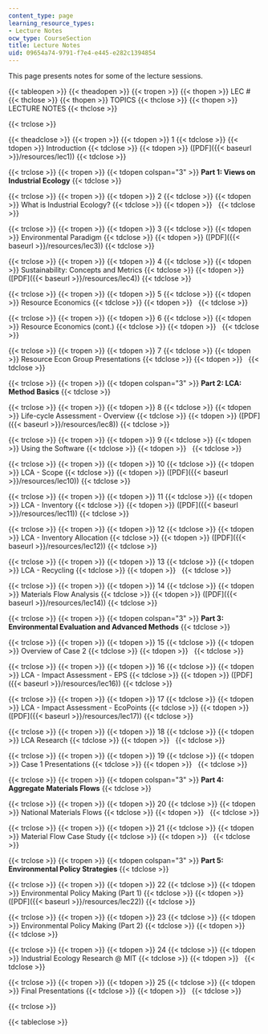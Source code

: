 ```yaml
---
content_type: page
learning_resource_types:
- Lecture Notes
ocw_type: CourseSection
title: Lecture Notes
uid: 09654a74-9791-f7e4-e445-e282c1394854
---
```


This page presents notes for some of the lecture sessions.

{{< tableopen >}}
{{< theadopen >}}
{{< tropen >}}
{{< thopen >}}
LEC #
{{< thclose >}}
{{< thopen >}}
TOPICS
{{< thclose >}}
{{< thopen >}}
LECTURE NOTES
{{< thclose >}}

{{< trclose >}}

{{< theadclose >}}
{{< tropen >}}
{{< tdopen >}}
1
{{< tdclose >}}
{{< tdopen >}}
Introduction
{{< tdclose >}}
{{< tdopen >}}
([PDF]({{< baseurl >}}/resources/lec1))
{{< tdclose >}}

{{< trclose >}}
{{< tropen >}}
{{< tdopen colspan="3" >}}
**Part 1: Views on Industrial Ecology**
{{< tdclose >}}

{{< trclose >}}
{{< tropen >}}
{{< tdopen >}}
2
{{< tdclose >}}
{{< tdopen >}}
What is Industrial Ecology?
{{< tdclose >}}
{{< tdopen >}}
 
{{< tdclose >}}

{{< trclose >}}
{{< tropen >}}
{{< tdopen >}}
3
{{< tdclose >}}
{{< tdopen >}}
Environmental Paradigm
{{< tdclose >}}
{{< tdopen >}}
([PDF]({{< baseurl >}}/resources/lec3))
{{< tdclose >}}

{{< trclose >}}
{{< tropen >}}
{{< tdopen >}}
4
{{< tdclose >}}
{{< tdopen >}}
Sustainability: Concepts and Metrics
{{< tdclose >}}
{{< tdopen >}}
([PDF]({{< baseurl >}}/resources/lec4))
{{< tdclose >}}

{{< trclose >}}
{{< tropen >}}
{{< tdopen >}}
5
{{< tdclose >}}
{{< tdopen >}}
Resource Economics
{{< tdclose >}}
{{< tdopen >}}
 
{{< tdclose >}}

{{< trclose >}}
{{< tropen >}}
{{< tdopen >}}
6
{{< tdclose >}}
{{< tdopen >}}
Resource Economics (cont.)
{{< tdclose >}}
{{< tdopen >}}
 
{{< tdclose >}}

{{< trclose >}}
{{< tropen >}}
{{< tdopen >}}
7
{{< tdclose >}}
{{< tdopen >}}
Resource Econ Group Presentations
{{< tdclose >}}
{{< tdopen >}}
 
{{< tdclose >}}

{{< trclose >}}
{{< tropen >}}
{{< tdopen colspan="3" >}}
**Part 2: LCA: Method Basics**
{{< tdclose >}}

{{< trclose >}}
{{< tropen >}}
{{< tdopen >}}
8
{{< tdclose >}}
{{< tdopen >}}
Life-cycle Assessment - Overview
{{< tdclose >}}
{{< tdopen >}}
([PDF]({{< baseurl >}}/resources/lec8))
{{< tdclose >}}

{{< trclose >}}
{{< tropen >}}
{{< tdopen >}}
9
{{< tdclose >}}
{{< tdopen >}}
Using the Software
{{< tdclose >}}
{{< tdopen >}}
 
{{< tdclose >}}

{{< trclose >}}
{{< tropen >}}
{{< tdopen >}}
10
{{< tdclose >}}
{{< tdopen >}}
LCA - Scope
{{< tdclose >}}
{{< tdopen >}}
([PDF]({{< baseurl >}}/resources/lec10))
{{< tdclose >}}

{{< trclose >}}
{{< tropen >}}
{{< tdopen >}}
11
{{< tdclose >}}
{{< tdopen >}}
LCA - Inventory
{{< tdclose >}}
{{< tdopen >}}
([PDF]({{< baseurl >}}/resources/lec11))
{{< tdclose >}}

{{< trclose >}}
{{< tropen >}}
{{< tdopen >}}
12
{{< tdclose >}}
{{< tdopen >}}
LCA - Inventory Allocation
{{< tdclose >}}
{{< tdopen >}}
([PDF]({{< baseurl >}}/resources/lec12))
{{< tdclose >}}

{{< trclose >}}
{{< tropen >}}
{{< tdopen >}}
13
{{< tdclose >}}
{{< tdopen >}}
LCA - Recycling
{{< tdclose >}}
{{< tdopen >}}
 
{{< tdclose >}}

{{< trclose >}}
{{< tropen >}}
{{< tdopen >}}
14
{{< tdclose >}}
{{< tdopen >}}
Materials Flow Analysis
{{< tdclose >}}
{{< tdopen >}}
([PDF]({{< baseurl >}}/resources/lec14))
{{< tdclose >}}

{{< trclose >}}
{{< tropen >}}
{{< tdopen colspan="3" >}}
**Part 3: Environmental Evaluation and Advanced Methods**
{{< tdclose >}}

{{< trclose >}}
{{< tropen >}}
{{< tdopen >}}
15
{{< tdclose >}}
{{< tdopen >}}
Overview of Case 2
{{< tdclose >}}
{{< tdopen >}}
 
{{< tdclose >}}

{{< trclose >}}
{{< tropen >}}
{{< tdopen >}}
16
{{< tdclose >}}
{{< tdopen >}}
LCA - Impact Assessment - EPS
{{< tdclose >}}
{{< tdopen >}}
([PDF]({{< baseurl >}}/resources/lec16))
{{< tdclose >}}

{{< trclose >}}
{{< tropen >}}
{{< tdopen >}}
17
{{< tdclose >}}
{{< tdopen >}}
LCA - Impact Assessment - EcoPoints
{{< tdclose >}}
{{< tdopen >}}
([PDF]({{< baseurl >}}/resources/lec17))
{{< tdclose >}}

{{< trclose >}}
{{< tropen >}}
{{< tdopen >}}
18
{{< tdclose >}}
{{< tdopen >}}
LCA Research
{{< tdclose >}}
{{< tdopen >}}
 
{{< tdclose >}}

{{< trclose >}}
{{< tropen >}}
{{< tdopen >}}
19
{{< tdclose >}}
{{< tdopen >}}
Case 1 Presentations
{{< tdclose >}}
{{< tdopen >}}
 
{{< tdclose >}}

{{< trclose >}}
{{< tropen >}}
{{< tdopen colspan="3" >}}
**Part 4: Aggregate Materials Flows**
{{< tdclose >}}

{{< trclose >}}
{{< tropen >}}
{{< tdopen >}}
20
{{< tdclose >}}
{{< tdopen >}}
National Materials Flows
{{< tdclose >}}
{{< tdopen >}}
 
{{< tdclose >}}

{{< trclose >}}
{{< tropen >}}
{{< tdopen >}}
21
{{< tdclose >}}
{{< tdopen >}}
Material Flow Case Study
{{< tdclose >}}
{{< tdopen >}}
 
{{< tdclose >}}

{{< trclose >}}
{{< tropen >}}
{{< tdopen colspan="3" >}}
**Part 5: Environmental Policy Strategies**
{{< tdclose >}}

{{< trclose >}}
{{< tropen >}}
{{< tdopen >}}
22
{{< tdclose >}}
{{< tdopen >}}
Environmental Policy Making (Part 1)
{{< tdclose >}}
{{< tdopen >}}
([PDF]({{< baseurl >}}/resources/lec22))
{{< tdclose >}}

{{< trclose >}}
{{< tropen >}}
{{< tdopen >}}
23
{{< tdclose >}}
{{< tdopen >}}
Environmental Policy Making (Part 2)
{{< tdclose >}}
{{< tdopen >}}
 
{{< tdclose >}}

{{< trclose >}}
{{< tropen >}}
{{< tdopen >}}
24
{{< tdclose >}}
{{< tdopen >}}
Industrial Ecology Research @ MIT
{{< tdclose >}}
{{< tdopen >}}
 
{{< tdclose >}}

{{< trclose >}}
{{< tropen >}}
{{< tdopen >}}
25
{{< tdclose >}}
{{< tdopen >}}
Final Presentations
{{< tdclose >}}
{{< tdopen >}}
 
{{< tdclose >}}

{{< trclose >}}

{{< tableclose >}}